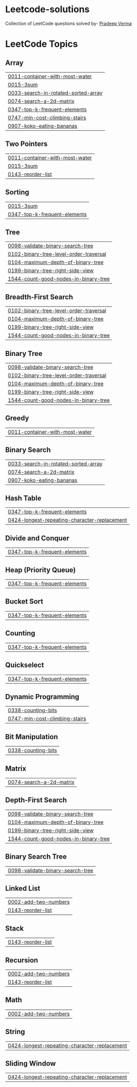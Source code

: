 # Leetcode-solutions
Collection of LeetCode questions solved by- [Pradeep Verma](https://leetcode.com/u/pradeepverma/)

<!---LeetCode Topics Start-->
# LeetCode Topics
## Array
|  |
| ------- |
| [0011-container-with-most-water](https://github.com/pradeepvrm/Leetcode-solutions/tree/master/0011-container-with-most-water) |
| [0015-3sum](https://github.com/pradeepvrm/Leetcode-solutions/tree/master/0015-3sum) |
| [0033-search-in-rotated-sorted-array](https://github.com/pradeepvrm/Leetcode-solutions/tree/master/0033-search-in-rotated-sorted-array) |
| [0074-search-a-2d-matrix](https://github.com/pradeepvrm/Leetcode-solutions/tree/master/0074-search-a-2d-matrix) |
| [0347-top-k-frequent-elements](https://github.com/pradeepvrm/Leetcode-solutions/tree/master/0347-top-k-frequent-elements) |
| [0747-min-cost-climbing-stairs](https://github.com/pradeepvrm/Leetcode-solutions/tree/master/0747-min-cost-climbing-stairs) |
| [0907-koko-eating-bananas](https://github.com/pradeepvrm/Leetcode-solutions/tree/master/0907-koko-eating-bananas) |
## Two Pointers
|  |
| ------- |
| [0011-container-with-most-water](https://github.com/pradeepvrm/Leetcode-solutions/tree/master/0011-container-with-most-water) |
| [0015-3sum](https://github.com/pradeepvrm/Leetcode-solutions/tree/master/0015-3sum) |
| [0143-reorder-list](https://github.com/pradeepvrm/Leetcode-solutions/tree/master/0143-reorder-list) |
## Sorting
|  |
| ------- |
| [0015-3sum](https://github.com/pradeepvrm/Leetcode-solutions/tree/master/0015-3sum) |
| [0347-top-k-frequent-elements](https://github.com/pradeepvrm/Leetcode-solutions/tree/master/0347-top-k-frequent-elements) |
## Tree
|  |
| ------- |
| [0098-validate-binary-search-tree](https://github.com/pradeepvrm/Leetcode-solutions/tree/master/0098-validate-binary-search-tree) |
| [0102-binary-tree-level-order-traversal](https://github.com/pradeepvrm/Leetcode-solutions/tree/master/0102-binary-tree-level-order-traversal) |
| [0104-maximum-depth-of-binary-tree](https://github.com/pradeepvrm/Leetcode-solutions/tree/master/0104-maximum-depth-of-binary-tree) |
| [0199-binary-tree-right-side-view](https://github.com/pradeepvrm/Leetcode-solutions/tree/master/0199-binary-tree-right-side-view) |
| [1544-count-good-nodes-in-binary-tree](https://github.com/pradeepvrm/Leetcode-solutions/tree/master/1544-count-good-nodes-in-binary-tree) |
## Breadth-First Search
|  |
| ------- |
| [0102-binary-tree-level-order-traversal](https://github.com/pradeepvrm/Leetcode-solutions/tree/master/0102-binary-tree-level-order-traversal) |
| [0104-maximum-depth-of-binary-tree](https://github.com/pradeepvrm/Leetcode-solutions/tree/master/0104-maximum-depth-of-binary-tree) |
| [0199-binary-tree-right-side-view](https://github.com/pradeepvrm/Leetcode-solutions/tree/master/0199-binary-tree-right-side-view) |
| [1544-count-good-nodes-in-binary-tree](https://github.com/pradeepvrm/Leetcode-solutions/tree/master/1544-count-good-nodes-in-binary-tree) |
## Binary Tree
|  |
| ------- |
| [0098-validate-binary-search-tree](https://github.com/pradeepvrm/Leetcode-solutions/tree/master/0098-validate-binary-search-tree) |
| [0102-binary-tree-level-order-traversal](https://github.com/pradeepvrm/Leetcode-solutions/tree/master/0102-binary-tree-level-order-traversal) |
| [0104-maximum-depth-of-binary-tree](https://github.com/pradeepvrm/Leetcode-solutions/tree/master/0104-maximum-depth-of-binary-tree) |
| [0199-binary-tree-right-side-view](https://github.com/pradeepvrm/Leetcode-solutions/tree/master/0199-binary-tree-right-side-view) |
| [1544-count-good-nodes-in-binary-tree](https://github.com/pradeepvrm/Leetcode-solutions/tree/master/1544-count-good-nodes-in-binary-tree) |
## Greedy
|  |
| ------- |
| [0011-container-with-most-water](https://github.com/pradeepvrm/Leetcode-solutions/tree/master/0011-container-with-most-water) |
## Binary Search
|  |
| ------- |
| [0033-search-in-rotated-sorted-array](https://github.com/pradeepvrm/Leetcode-solutions/tree/master/0033-search-in-rotated-sorted-array) |
| [0074-search-a-2d-matrix](https://github.com/pradeepvrm/Leetcode-solutions/tree/master/0074-search-a-2d-matrix) |
| [0907-koko-eating-bananas](https://github.com/pradeepvrm/Leetcode-solutions/tree/master/0907-koko-eating-bananas) |
## Hash Table
|  |
| ------- |
| [0347-top-k-frequent-elements](https://github.com/pradeepvrm/Leetcode-solutions/tree/master/0347-top-k-frequent-elements) |
| [0424-longest-repeating-character-replacement](https://github.com/pradeepvrm/Leetcode-solutions/tree/master/0424-longest-repeating-character-replacement) |
## Divide and Conquer
|  |
| ------- |
| [0347-top-k-frequent-elements](https://github.com/pradeepvrm/Leetcode-solutions/tree/master/0347-top-k-frequent-elements) |
## Heap (Priority Queue)
|  |
| ------- |
| [0347-top-k-frequent-elements](https://github.com/pradeepvrm/Leetcode-solutions/tree/master/0347-top-k-frequent-elements) |
## Bucket Sort
|  |
| ------- |
| [0347-top-k-frequent-elements](https://github.com/pradeepvrm/Leetcode-solutions/tree/master/0347-top-k-frequent-elements) |
## Counting
|  |
| ------- |
| [0347-top-k-frequent-elements](https://github.com/pradeepvrm/Leetcode-solutions/tree/master/0347-top-k-frequent-elements) |
## Quickselect
|  |
| ------- |
| [0347-top-k-frequent-elements](https://github.com/pradeepvrm/Leetcode-solutions/tree/master/0347-top-k-frequent-elements) |
## Dynamic Programming
|  |
| ------- |
| [0338-counting-bits](https://github.com/pradeepvrm/Leetcode-solutions/tree/master/0338-counting-bits) |
| [0747-min-cost-climbing-stairs](https://github.com/pradeepvrm/Leetcode-solutions/tree/master/0747-min-cost-climbing-stairs) |
## Bit Manipulation
|  |
| ------- |
| [0338-counting-bits](https://github.com/pradeepvrm/Leetcode-solutions/tree/master/0338-counting-bits) |
## Matrix
|  |
| ------- |
| [0074-search-a-2d-matrix](https://github.com/pradeepvrm/Leetcode-solutions/tree/master/0074-search-a-2d-matrix) |
## Depth-First Search
|  |
| ------- |
| [0098-validate-binary-search-tree](https://github.com/pradeepvrm/Leetcode-solutions/tree/master/0098-validate-binary-search-tree) |
| [0104-maximum-depth-of-binary-tree](https://github.com/pradeepvrm/Leetcode-solutions/tree/master/0104-maximum-depth-of-binary-tree) |
| [0199-binary-tree-right-side-view](https://github.com/pradeepvrm/Leetcode-solutions/tree/master/0199-binary-tree-right-side-view) |
| [1544-count-good-nodes-in-binary-tree](https://github.com/pradeepvrm/Leetcode-solutions/tree/master/1544-count-good-nodes-in-binary-tree) |
## Binary Search Tree
|  |
| ------- |
| [0098-validate-binary-search-tree](https://github.com/pradeepvrm/Leetcode-solutions/tree/master/0098-validate-binary-search-tree) |
## Linked List
|  |
| ------- |
| [0002-add-two-numbers](https://github.com/pradeepvrm/Leetcode-solutions/tree/master/0002-add-two-numbers) |
| [0143-reorder-list](https://github.com/pradeepvrm/Leetcode-solutions/tree/master/0143-reorder-list) |
## Stack
|  |
| ------- |
| [0143-reorder-list](https://github.com/pradeepvrm/Leetcode-solutions/tree/master/0143-reorder-list) |
## Recursion
|  |
| ------- |
| [0002-add-two-numbers](https://github.com/pradeepvrm/Leetcode-solutions/tree/master/0002-add-two-numbers) |
| [0143-reorder-list](https://github.com/pradeepvrm/Leetcode-solutions/tree/master/0143-reorder-list) |
## Math
|  |
| ------- |
| [0002-add-two-numbers](https://github.com/pradeepvrm/Leetcode-solutions/tree/master/0002-add-two-numbers) |
## String
|  |
| ------- |
| [0424-longest-repeating-character-replacement](https://github.com/pradeepvrm/Leetcode-solutions/tree/master/0424-longest-repeating-character-replacement) |
## Sliding Window
|  |
| ------- |
| [0424-longest-repeating-character-replacement](https://github.com/pradeepvrm/Leetcode-solutions/tree/master/0424-longest-repeating-character-replacement) |
<!---LeetCode Topics End-->
